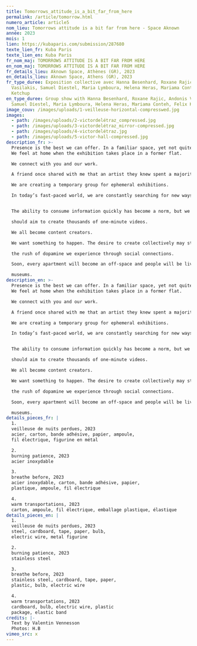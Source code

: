 ```yaml
---
title: Tomorrows_attitude_is_a_bit_far_from_here
permalink: /article/tomorrow.html
numero_article: article5
nom_lieu: Tomorrows attitude is a bit far from here - Space Aknown
année: 2023
mois: 1
lien: https://kubaparis.com/submission/287680
texte_lien_fr: Kuba Paris
texte_lien_en: Kuba Paris
fr_nom_maj: TOMORROWS ATTITUDE IS A BIT FAR FROM HERE
en_nom_maj: TOMORROWS ATTITUDE IS A BIT FAR FROM HERE
fr_details_lieu: Aknown Space, Athènes (GR), 2023
en_details_lieu: Aknown Space, Athens (GR), 2023
fr_type_duree: Exposition collective avec Hanna Besenhard, Roxane Rajic, Andonis
  Vasilakis, Samuel Diestel, Maria Lymboura, Helena Heras, Mariama Conteh, Felix
  Ketchup
en_type_duree: Group show with Hanna Besenhard, Roxane Rajic, Andonis Vasilakis,
  Samuel Diestel, Maria Lymboura, Helena Heras, Mariama Conteh, Felix Ketchup
image_couv: /images/uploads/1-veilleuse-horizontal-compresswed.jpg
images:
  - path: /images/uploads/2-victordelétraz_compressed.jpg
  - path: /images/uploads/3-victordelétraz_mirror-compressed.jpg
  - path: /images/uploads/4-victordelétraz.jpg
  - path: /images/uploads/5-victor-hall-compressed.jpg
description_fr: >-
  Presence is the best we can offer. In a familiar space, yet not quite like it.
  We feel at home when the exhibition takes place in a former flat. 

  We connect with you and our work.

  A friend once shared with me that an artist they knew spent a majority of their time applying for residencies and sending portfolios, leaving little room for creating art. We hope to maintain a balance between our passion and our relationships, and view making art as a way of caring for our colleagues.

  We are creating a temporary group for ephemeral exhibitions.

  In today’s fast-paced world, we are constantly searching for new ways to stand out and grab attention. We pay attention to detail and strive for minimalism.


  The ability to consume information quickly has become a norm, but we should approach creating art with the same mindset. Instead of filming long videos, we

  should aim to create thousands of one-minute videos. 

  We all become content creators.

  We want something to happen. The desire to create collectively may stem from

  the rush of dopamine we experience through social connections.

  Soon, every apartment will become an off-space and people will be living in

  museums.
description_en: >-
  Presence is the best we can offer. In a familiar space, yet not quite like it.
  We feel at home when the exhibition takes place in a former flat. 

  We connect with you and our work.

  A friend once shared with me that an artist they knew spent a majority of their time applying for residencies and sending portfolios, leaving little room for creating art. We hope to maintain a balance between our passion and our relationships, and view making art as a way of caring for our colleagues.

  We are creating a temporary group for ephemeral exhibitions.

  In today’s fast-paced world, we are constantly searching for new ways to stand out and grab attention. We pay attention to detail and strive for minimalism.


  The ability to consume information quickly has become a norm, but we should approach creating art with the same mindset. Instead of filming long videos, we

  should aim to create thousands of one-minute videos. 

  We all become content creators.

  We want something to happen. The desire to create collectively may stem from

  the rush of dopamine we experience through social connections.

  Soon, every apartment will become an off-space and people will be living in

  museums.
details_pieces_fr: |
  1.
  veilleuse de nuits perdues, 2023
  acier, carton, bande adhésive, papier, ampoule,
  fil électrique, figurine en métal

  2.
  burning patience, 2023
  acier inoxydable

  3.
  breathe before, 2023
  acier inoxydable, carton, bande adhésive, papier,
  plastique, ampoule, fil électrique

  4.
  warm transportations, 2023
  carton, ampoule, fil électrique, emballage plastique, élastique 
details_pieces_en: |
  1.
  veilleuse de nuits perdues, 2023
  steel, cardboard, tape, paper, bulb,
  electric wire, metal figurine

  2.
  burning patience, 2023
  stainless steel

  3.
  breathe before, 2023
  stainless steel, cardboard, tape, paper,
  plastic, bulb, electric wire

  4.
  warm transportations, 2023
  cardboard, bulb, electric wire, plastic
  package, elastic band
credits: |-
  Text by Valentin Vennesson
  Photos: H.B
vimeo_src: x
---
```


